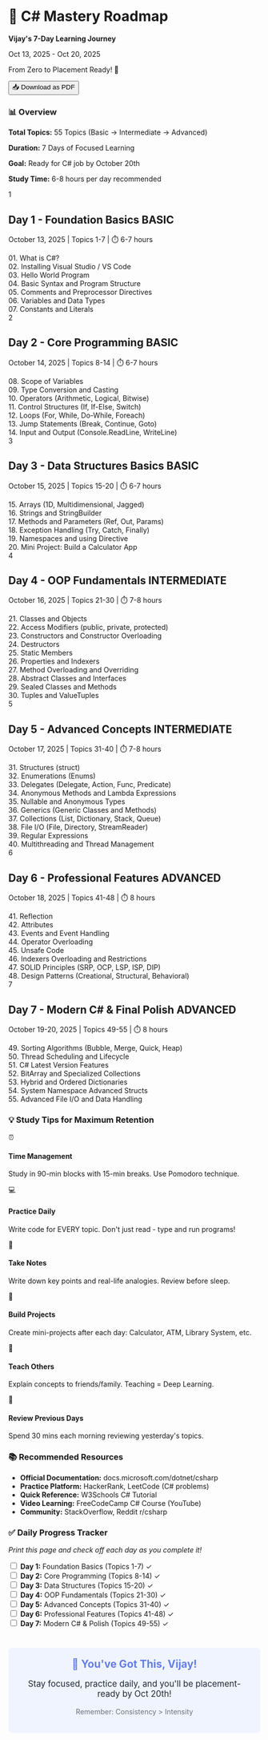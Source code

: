 <!DOCTYPE html>
<html lang="en">
<head>
    <meta charset="UTF-8">
    <meta name="viewport" content="width=device-width, initial-scale=1.0">
  <!--   <title>C# Learning Roadmap - 7 Days</title>
    <style>
               /*  @media print {
            body { margin: 0; padding: 20px; }
            .no-print { display: none; }
            .page-break { page-break-after: always; }
        }
        body {
            font-family: 'Segoe UI', Tahoma, Geneva, Verdana, sans-serif;
            max-width: 1200px;
            margin: 0 auto;
            padding: 20px;
            background: linear-gradient(135deg, #667eea 0%, #764ba2 100%);
            min-height: 100vh;
        }
               .container {
            background: white;
            padding: 40px;
            border-radius: 10px;
            box-shadow: 0 10px 40px rgba(0,0,0,0.2);
        }
               .header {
            text-align: center;
            border-bottom: 4px solid #667eea;
            padding-bottom: 20px;
            margin-bottom: 30px;
        }
               .header h1 {
            color: #667eea;
            margin: 0;
            font-size: 2.5em;
        }
               .header p {
            color: #666;
            font-size: 1.2em;
            margin: 10px 0;
        }
                .timeline-info {
            background: #f0f4ff;
            padding: 20px;
            border-radius: 8px;
            margin: 20px 0;
            border-left: 5px solid #667eea;
        }
                .day-section {
            margin: 30px 0;
            padding: 25px;
            background: #f9fafb;
            border-radius: 8px;
            border-left: 5px solid #10b981;
        }
                .day-section.intermediate {
            border-left-color: #f59e0b;
        }
                .day-section.advanced {
            border-left-color: #ef4444;
        }
                .day-header {
            display: flex;
            align-items: center;
            margin-bottom: 15px;
        }
                .day-number {
            background: #667eea;
            color: white;
            width: 50px;
            height: 50px;
            border-radius: 50%;
            display: flex;
            align-items: center;
            justify-content: center;
            font-size: 1.5em;
            font-weight: bold;
            margin-right: 15px;
        }
                .day-title {
            flex: 1;
        }
                .day-title h2 {
            margin: 0;
            color: #1f2937;
            font-size: 1.8em;
        }
                .day-title p {
            margin: 5px 0 0 0;
            color: #6b7280;
        } 
                .topics-list {
            display: grid;
            grid-template-columns: repeat(auto-fill, minmax(300px, 1fr));
            gap: 10px;
            margin-top: 15px;
        }
                .topic-item {
            background: white;
            padding: 12px 15px;
            border-radius: 6px;
            border-left: 3px solid #10b981;
            box-shadow: 0 2px 5px rgba(0,0,0,0.05);
        }
               .topic-number {
            font-weight: bold;
            color: #667eea;
            margin-right: 8px;
        }
                .study-tips {
            background: #fef3c7;
            padding: 20px;
            border-radius: 8px;
            margin: 20px 0;
            border-left: 5px solid #f59e0b;
        }
                .study-tips h3 {
            color: #92400e;
            margin-top: 0;
        }
                .tips-grid {
            display: grid;
            grid-template-columns: repeat(auto-fill, minmax(250px, 1fr));
            gap: 15px;
            margin-top: 15px;
        }
                .tip-card {
            background: white;
            padding: 15px;
            border-radius: 6px;
        }
                .tip-icon {
            font-size: 1.5em;
            margin-bottom: 10px;
        }
                .download-btn {
            background: #667eea;
            color: white;
            border: none;
            padding: 15px 30px;
            border-radius: 8px;
            font-size: 1.1em;
            cursor: pointer;
            display: block;
            margin: 30px auto;
            box-shadow: 0 4px 15px rgba(102, 126, 234, 0.3);
            transition: all 0.3s;
        }
                .download-btn:hover {
            background: #5568d3;
            transform: translateY(-2px);
            box-shadow: 0 6px 20px rgba(102, 126, 234, 0.4);
        }
                .resources {
            background: #ecfdf5;
            padding: 20px;
            border-radius: 8px;
            border-left: 5px solid #10b981;
            margin: 20px 0;
        }
                .progress-tracker {
            background: white;
            padding: 20px;
            border-radius: 8px;
            margin: 20px 0;
            box-shadow: 0 2px 10px rgba(0,0,0,0.1);
        }
                .checkbox-item {
            padding: 8px;
            margin: 5px 0;
        }
                .checkbox-item input {
            margin-right: 10px;
        }
                .level-badge {
            display: inline-block;
            padding: 5px 12px;
            border-radius: 15px;
            font-size: 0.9em;
            font-weight: bold;
            margin-left: 10px;
        }
                .level-basic {
            background: #d1fae5;
            color: #065f46;
        }
                .level-intermediate {
            background: #fef3c7;
            color: #92400e;
        }
                .level-advanced {
            background: #fee2e2;
            color: #991b1b;
        }
    </style> */  -->
</head>
<body>
    <div class="container">
        <div class="header">
            <h1>🚀 C# Mastery Roadmap</h1>
            <p><strong>Vijay's 7-Day Learning Journey</strong></p>
            <p>Oct 13, 2025 - Oct 20, 2025</p>
            <p>From Zero to Placement Ready! 💼</p>
        </div>
                <button class="download-btn no-print" onclick="window.print()">📥 Download as PDF</button>
                <div class="timeline-info">
            <h3>📊 Overview</h3>
            <p><strong>Total Topics:</strong> 55 Topics (Basic → Intermediate → Advanced)</p>
            <p><strong>Duration:</strong> 7 Days of Focused Learning</p>
            <p><strong>Goal:</strong> Ready for C# job by October 20th</p>
            <p><strong>Study Time:</strong> 6-8 hours per day recommended</p>
        </div>
        <!-- DAY 1 -->
        <div class="day-section">
            <div class="day-header">
                <div class="day-number">1</div>
                <div class="day-title">
                    <h2>Day 1 - Foundation Basics <span class="level-badge level-basic">BASIC</span></h2>
                    <p>October 13, 2025 | Topics 1-7 | ⏱️ 6-7 hours</p>
                </div>
            </div>
            <div class="topics-list">
                <div class="topic-item">
                    <span class="topic-number">01.</span> What is C#?
                </div>
                <div class="topic-item">
                    <span class="topic-number">02.</span> Installing Visual Studio / VS Code
                </div>
                <div class="topic-item">
                    <span class="topic-number">03.</span> Hello World Program
                </div>
                <div class="topic-item">
                    <span class="topic-number">04.</span> Basic Syntax and Program Structure
                </div>
                <div class="topic-item">
                    <span class="topic-number">05.</span> Comments and Preprocessor Directives
                </div>
                <div class="topic-item">
                    <span class="topic-number">06.</span> Variables and Data Types
                </div>
                <div class="topic-item">
                    <span class="topic-number">07.</span> Constants and Literals
                </div>
            </div>
        </div>
        <!-- DAY 2 -->
        <div class="day-section">
            <div class="day-header">
                <div class="day-number">2</div>
                <div class="day-title">
                    <h2>Day 2 - Core Programming <span class="level-badge level-basic">BASIC</span></h2>
                    <p>October 14, 2025 | Topics 8-14 | ⏱️ 6-7 hours</p>
                </div>
            </div>
            <div class="topics-list">
                <div class="topic-item">
                    <span class="topic-number">08.</span> Scope of Variables
                </div>
                <div class="topic-item">
                    <span class="topic-number">09.</span> Type Conversion and Casting
                </div>
                <div class="topic-item">
                    <span class="topic-number">10.</span> Operators (Arithmetic, Logical, Bitwise)
                </div>
                <div class="topic-item">
                    <span class="topic-number">11.</span> Control Structures (If, If-Else, Switch)
                </div>
                <div class="topic-item">
                    <span class="topic-number">12.</span> Loops (For, While, Do-While, Foreach)
                </div>
                <div class="topic-item">
                    <span class="topic-number">13.</span> Jump Statements (Break, Continue, Goto)
                </div>
                <div class="topic-item">
                    <span class="topic-number">14.</span> Input and Output (Console.ReadLine, WriteLine)
                </div>
            </div>
        </div>
        <!-- DAY 3 -->
        <div class="day-section">
            <div class="day-header">
                <div class="day-number">3</div>
                <div class="day-title">
                    <h2>Day 3 - Data Structures Basics <span class="level-badge level-basic">BASIC</span></h2>
                    <p>October 15, 2025 | Topics 15-20 | ⏱️ 6-7 hours</p>
                </div>
            </div>
            <div class="topics-list">
                <div class="topic-item">
                    <span class="topic-number">15.</span> Arrays (1D, Multidimensional, Jagged)
                </div>
                <div class="topic-item">
                    <span class="topic-number">16.</span> Strings and StringBuilder
                </div>
                <div class="topic-item">
                    <span class="topic-number">17.</span> Methods and Parameters (Ref, Out, Params)
                </div>
                <div class="topic-item">
                    <span class="topic-number">18.</span> Exception Handling (Try, Catch, Finally)
                </div>
                <div class="topic-item">
                    <span class="topic-number">19.</span> Namespaces and using Directive
                </div>
                <div class="topic-item">
                    <span class="topic-number">20.</span> Mini Project: Build a Calculator App
                </div>
            </div>
        </div>
        <div class="page-break"></div>
        <!-- DAY 4 -->
        <div class="day-section intermediate">
            <div class="day-header">
                <div class="day-number">4</div>
                <div class="day-title">
                    <h2>Day 4 - OOP Fundamentals <span class="level-badge level-intermediate">INTERMEDIATE</span></h2>
                    <p>October 16, 2025 | Topics 21-30 | ⏱️ 7-8 hours</p>
                </div>
            </div>
            <div class="topics-list">
                <div class="topic-item">
                    <span class="topic-number">21.</span> Classes and Objects
                </div>
                <div class="topic-item">
                    <span class="topic-number">22.</span> Access Modifiers (public, private, protected)
                </div>
                <div class="topic-item">
                    <span class="topic-number">23.</span> Constructors and Constructor Overloading
                </div>
                <div class="topic-item">
                    <span class="topic-number">24.</span> Destructors
                </div>
                <div class="topic-item">
                    <span class="topic-number">25.</span> Static Members
                </div>
                <div class="topic-item">
                    <span class="topic-number">26.</span> Properties and Indexers
                </div>
                <div class="topic-item">
                    <span class="topic-number">27.</span> Method Overloading and Overriding
                </div>
                <div class="topic-item">
                    <span class="topic-number">28.</span> Abstract Classes and Interfaces
                </div>
                <div class="topic-item">
                    <span class="topic-number">29.</span> Sealed Classes and Methods
                </div>
                <div class="topic-item">
                    <span class="topic-number">30.</span> Tuples and ValueTuples
                </div>
            </div>
        </div>
        <!-- DAY 5 -->
        <div class="day-section intermediate">
            <div class="day-header">
                <div class="day-number">5</div>
                <div class="day-title">
                    <h2>Day 5 - Advanced Concepts <span class="level-badge level-intermediate">INTERMEDIATE</span></h2>
                    <p>October 17, 2025 | Topics 31-40 | ⏱️ 7-8 hours</p>
                </div>
            </div>
            <div class="topics-list">
                <div class="topic-item">
                    <span class="topic-number">31.</span> Structures (struct)
                </div>
                <div class="topic-item">
                    <span class="topic-number">32.</span> Enumerations (Enums)
                </div>
                <div class="topic-item">
                    <span class="topic-number">33.</span> Delegates (Delegate, Action, Func, Predicate)
                </div>
                <div class="topic-item">
                    <span class="topic-number">34.</span> Anonymous Methods and Lambda Expressions
                </div>
                <div class="topic-item">
                    <span class="topic-number">35.</span> Nullable and Anonymous Types
                </div>
                <div class="topic-item">
                    <span class="topic-number">36.</span> Generics (Generic Classes and Methods)
                </div>
                <div class="topic-item">
                    <span class="topic-number">37.</span> Collections (List, Dictionary, Stack, Queue)
                </div>
                <div class="topic-item">
                    <span class="topic-number">38.</span> File I/O (File, Directory, StreamReader)
                </div>
                <div class="topic-item">
                    <span class="topic-number">39.</span> Regular Expressions
                </div>
                <div class="topic-item">
                    <span class="topic-number">40.</span> Multithreading and Thread Management
                </div>
            </div>
        </div>
        <!-- DAY 6 -->
        <div class="day-section advanced">
            <div class="day-header">
                <div class="day-number">6</div>
                <div class="day-title">
                    <h2>Day 6 - Professional Features <span class="level-badge level-advanced">ADVANCED</span></h2>
                    <p>October 18, 2025 | Topics 41-48 | ⏱️ 8 hours</p>
                </div>
            </div>
            <div class="topics-list">
                <div class="topic-item">
                    <span class="topic-number">41.</span> Reflection
                </div>
                <div class="topic-item">
                    <span class="topic-number">42.</span> Attributes
                </div>
                <div class="topic-item">
                    <span class="topic-number">43.</span> Events and Event Handling
                </div>
                <div class="topic-item">
                    <span class="topic-number">44.</span> Operator Overloading
                </div>
                <div class="topic-item">
                    <span class="topic-number">45.</span> Unsafe Code
                </div>
                <div class="topic-item">
                    <span class="topic-number">46.</span> Indexers Overloading and Restrictions
                </div>
                <div class="topic-item">
                    <span class="topic-number">47.</span> SOLID Principles (SRP, OCP, LSP, ISP, DIP)
                </div>
                <div class="topic-item">
                    <span class="topic-number">48.</span> Design Patterns (Creational, Structural, Behavioral)
                </div>
            </div>
        </div>
        <!-- DAY 7 -->
        <div class="day-section advanced">
            <div class="day-header">
                <div class="day-number">7</div>
                <div class="day-title">
                    <h2>Day 7 - Modern C# & Final Polish <span class="level-badge level-advanced">ADVANCED</span></h2>
                    <p>October 19-20, 2025 | Topics 49-55 | ⏱️ 8 hours</p>
                </div>
            </div>
            <div class="topics-list">
                <div class="topic-item">
                    <span class="topic-number">49.</span> Sorting Algorithms (Bubble, Merge, Quick, Heap)
                </div>
                <div class="topic-item">
                    <span class="topic-number">50.</span> Thread Scheduling and Lifecycle
                </div>
                <div class="topic-item">
                    <span class="topic-number">51.</span> C# Latest Version Features
                </div>
                <div class="topic-item">
                    <span class="topic-number">52.</span> BitArray and Specialized Collections
                </div>
                <div class="topic-item">
                    <span class="topic-number">53.</span> Hybrid and Ordered Dictionaries
                </div>
                <div class="topic-item">
                    <span class="topic-number">54.</span> System Namespace Advanced Structs
                </div>
                <div class="topic-item">
                    <span class="topic-number">55.</span> Advanced File I/O and Data Handling
                </div>
            </div>
        </div>
        <div class="study-tips">
            <h3>💡 Study Tips for Maximum Retention</h3>
            <div class="tips-grid">
                <div class="tip-card">
                    <div class="tip-icon">⏰</div>
                    <h4>Time Management</h4>
                    <p>Study in 90-min blocks with 15-min breaks. Use Pomodoro technique.</p>
                </div>
                <div class="tip-card">
                    <div class="tip-icon">💻</div>
                    <h4>Practice Daily</h4>
                    <p>Write code for EVERY topic. Don't just read - type and run programs!</p>
                </div>
                <div class="tip-card">
                    <div class="tip-icon">📝</div>
                    <h4>Take Notes</h4>
                    <p>Write down key points and real-life analogies. Review before sleep.</p>
                </div>
                <div class="tip-card">
                    <div class="tip-icon">🎯</div>
                    <h4>Build Projects</h4>
                    <p>Create mini-projects after each day: Calculator, ATM, Library System, etc.</p>
                </div>
                <div class="tip-card">
                    <div class="tip-icon">👥</div>
                    <h4>Teach Others</h4>
                    <p>Explain concepts to friends/family. Teaching = Deep Learning.</p>
                </div>
                <div class="tip-card">
                    <div class="tip-icon">🔄</div>
                    <h4>Review Previous Days</h4>
                    <p>Spend 30 mins each morning reviewing yesterday's topics.</p>
                </div>
            </div>
        </div>
        <div class="resources">
            <h3>📚 Recommended Resources</h3>
            <ul>
                <li><strong>Official Documentation:</strong> docs.microsoft.com/dotnet/csharp</li>
                <li><strong>Practice Platform:</strong> HackerRank, LeetCode (C# problems)</li>
                <li><strong>Quick Reference:</strong> W3Schools C# Tutorial</li>
                <li><strong>Video Learning:</strong> FreeCodeCamp C# Course (YouTube)</li>
                <li><strong>Community:</strong> StackOverflow, Reddit r/csharp</li>
            </ul>
        </div>
        <div class="progress-tracker">
            <h3>✅ Daily Progress Tracker</h3>
            <p><em>Print this page and check off each day as you complete it!</em></p>
            <div class="checkbox-item">
                <input type="checkbox" id="day1"> <label for="day1"><strong>Day 1:</strong> Foundation Basics (Topics 1-7) ✓</label>
            </div>
            <div class="checkbox-item">
                <input type="checkbox" id="day2"> <label for="day2"><strong>Day 2:</strong> Core Programming (Topics 8-14) ✓</label>
            </div>
            <div class="checkbox-item">
                <input type="checkbox" id="day3"> <label for="day3"><strong>Day 3:</strong> Data Structures (Topics 15-20) ✓</label>
            </div>
            <div class="checkbox-item">
                <input type="checkbox" id="day4"> <label for="day4"><strong>Day 4:</strong> OOP Fundamentals (Topics 21-30) ✓</label>
            </div>
            <div class="checkbox-item">
                <input type="checkbox" id="day5"> <label for="day5"><strong>Day 5:</strong> Advanced Concepts (Topics 31-40) ✓</label>
            </div>
            <div class="checkbox-item">
                <input type="checkbox" id="day6"> <label for="day6"><strong>Day 6:</strong> Professional Features (Topics 41-48) ✓</label>
            </div>
            <div class="checkbox-item">
                <input type="checkbox" id="day7"> <label for="day7"><strong>Day 7:</strong> Modern C# & Polish (Topics 49-55) ✓</label>
            </div>
        </div>
        <div style="text-align: center; margin-top: 40px; padding: 20px; background: #f0f4ff; border-radius: 8px;">
            <h2 style="color: #667eea; margin: 0;">🎉 You've Got This, Vijay!</h2>
            <p style="font-size: 1.2em; color: #1f2937;">Stay focused, practice daily, and you'll be placement-ready by Oct 20th!</p>
            <p style="color: #6b7280;">Remember: Consistency > Intensity</p>
        </div>
    </div>
</body>
</html>
